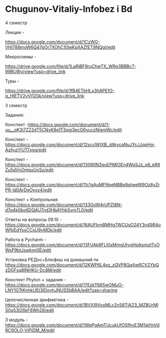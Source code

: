 # Chugunov-Vitaliy-Infobez i Bd
4 семестр 

Лекции - 

https://docs.google.com/document/d/1CzWG-VHI788moW6Q47pOr7XOhC10teKpXAZfET9NQgI/edit

Микросхемы -

https://drive.google.com/file/d/1LaRjBF9ruChwTX_WRq3BBBc7-99BU8Iy/view?usp=drive_link

Туры -

https://drive.google.com/file/d/1fB4ETbHLx3hAPEfO-q_HIETV2yVl120k/view?usp=drive_link

3 семестр 

Задания:

Конспект -https://docs.google.com/document/d/1-uu__qK3i7Z22dT5CNvK8e1T3qgj3ecG6yuczNigmWc/edit

Конспект - https://docs.google.com/document/d/12scclWlXB_idtkycaNuJYcJJqpHq-AzllyzjYUT7xgg/edit

Конспект - https://docs.google.com/document/d/13090N3quEPMIOEn4WgSJz_p6_eR8Zu5dVnOntpxUxSo/edit

Конспект - https://docs.google.com/document/d/11c1gAuMFNneNBBe8qtweW9Oz8yZrPR-ld0ArDeOycx4/edit

Конспект + Контрольная https://docs.google.com/document/d/133GoW4rUPZt8N-d7q4k0bo6DQAU7nd3HbAYhkSym7L0/edit

Ответы на вопросы 09.10 - https://docs.google.com/document/d/16AUFkmBMHg7WCUsO24Y3n49R4oWfbEdYsxCCsU9vMDk/edit

Работа в Pycharm - https://docs.google.com/document/d/13FUAk6FLI0xMmgUtyxHpiksmztTxOWsP9btJswkmj0E/edit

Установка РЕДос+Блюфиш на домашний пк https://docs.google.com/document/d/12KWP6L4pz_zQVP8Qq4w6CV2YbQzDGFsq8lNHKU-Dc8M/edit

Конспект Phyton + задания - https://docs.google.com/document/d/17EzkT665wOMuO-LNY1GTtKnhkUEt3IDoyhJNUS5bBAA/edit?usp=sharing

Целочисленная арифметика - 
https://docs.google.com/document/d/1BVXl9VooMLc2nS6TlA23_MZBUrMIS0q53I26kF6Wh28/edit

3 модуль - 
https://docs.google.com/document/d/1WqPgAmTUcukUfOSfhyE3M1aVtnVdRC9OLO-ViPjDM_M/edit
